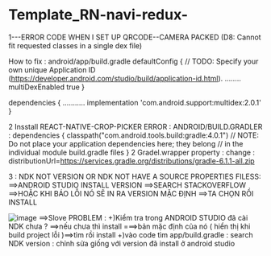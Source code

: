 # Template_RN-navi-redux-

 1---ERROR CODE WHEN I SET UP QRCODE--CAMERA PACKED 
(D8: Cannot fit requested classes in a single dex file)

How to fix : android/app/build.gradle
defaultConfig {
        // TODO: Specify your own unique Application ID (https://developer.android.com/studio/build/application-id.html).
        ........
        multiDexEnabled true
    }


dependencies {
    ...........
    implementation 'com.android.support:multidex:2.0.1'
}


2 Insstall REACT-NATIVE-CROP-PICKER
ERROR :
ANDROID/BUILD.GRADLER :
dependencies {
        classpath("com.android.tools.build:gradle:4.0.1")
        // NOTE: Do not place your application dependencies here; they belong
        // in the individual module build.gradle files
    }
  2 Gradel.wrapper property : change :  distributionUrl=https://services.gradle.org/distributions/gradle-6.1.1-all.zip
  
 3 : NDK NOT VERSION OR NDK NOT HAVE A SOURCE PROPERTIES FILESS:
 ==>ANDROID STUDIO INSTALL VERSION ==>SEARCH STACKOVERFLOW ==>HOẶC KHI BÁO LỖI NÓ SẼ IN RA VERSION MẶC ĐỊNH ==>TA CHỌN RỒI INSTALL
 
 
![image](https://user-images.githubusercontent.com/73121884/113107113-ba32b100-922d-11eb-946d-9ba168a60414.png)
==>Slove PROBLEM :
              +)Kiểm tra trong ANDROID STUDIO đã cài NDK chưa ? ==>nếu chưa thì install ===>bản mặc định của nó ( hiển thị khi build project lỗi )==>tìm rồi install
              +)vào code tìm app/build.gradle : search NDK version : chỉnh sửa giống với version đã install ở android studio

